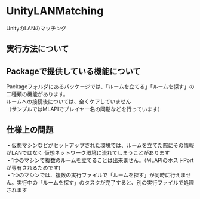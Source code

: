 # UnityLANMatching
UnityのLANのマッチング

## 実行方法について

## Packageで提供している機能について
Packageフォルダにあるパッケージでは、「ルームを立てる」「ルームを探す」の二種類の機能があります。<br />
ルームへの接続後については、全くケアしていません <br />
（サンプルではMLAPIでプレイヤー名の同期などを行っています）



## 仕様上の問題
・仮想マシンなどがセットアップされた環境では、ルームを立てた際にその情報がLANではなく 仮想ネットワーク環境に流れてしまうことがあります<br />
・1つのマシンで複数のルームを立てることは出来ません。（MLAPIのホストPortが専有されるためです)<br />
・1つのマシンでは、複数の実行ファイルで「ルームを探す」が同時に行えません。実行中の「ルームを探す」のタスクが完了すると、別の実行ファイルで処理されます<br />
